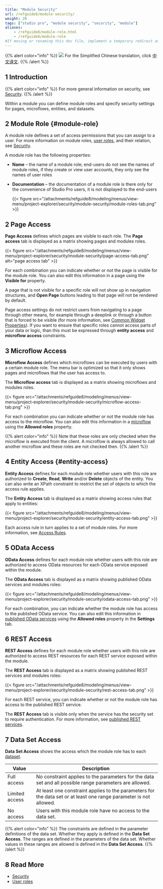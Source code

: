 ```yaml
---
title: "Module Security"
url: /refguide8/module-security/
weight: 20
tags: ["studio pro", "module security", "security", "module"]
aliases:
    - /refguide8/module-role.html
    - /refguide8/module-role
#If moving or renaming this doc file, implement a temporary redirect and let the respective team know they should update the URL in the product. See Mapping to Products for more details. 
---
```


{{% alert color="info" %}}
<img src="/attachments/china.png" class="d-inline-block" /> For the Simplified Chinese translation, click [中文译文](https://cdn.mendix.tencent-cloud.com/documentation/refguide8/module-security.pdf).
{{% /alert %}}

## 1 Introduction

{{% alert color="info" %}}
For more general information on security, see [Security](/refguide8/security/).
{{% /alert %}}

Within a module you can define module roles and specify security settings for pages, microflows, entities, and datasets.

## 2 Module Role {#module-role}

A module role defines a set of access permissions that you can assign to a user. For more information on module roles, [user roles](/refguide8/user-roles/), and their relation, see [Security](/refguide8/security/).

A module role has the following properties:

* **Name** – the name of a module role; end-users do not see the names of module roles, if they create or view user accounts, they only see the names of user roles
* **Documentation** – the documentation of a module role is there only for the convenience of Studio Pro users, it is not displayed to the end-users

    {{< figure src="/attachments/refguide8/modeling/menus/view-menu/project-explorer/security/module-security/module-roles-tab.png" >}}

## 2 Page Access

**Page Access** defines which pages are visible to each role. The **Page access** tab is displayed as a matrix showing pages and modules roles.

{{< figure src="/attachments/refguide8/modeling/menus/view-menu/project-explorer/security/module-security/page-access-tab.png" alt="page access tab" >}}

For each combination you can indicate whether or not the page is visible for the module role. You can also edit this information in a page using the **Visible for** property.

A page that is not visible for a specific role will not show up in navigation structures, and **Open Page** buttons leading to that page will not be rendered by default.

Page access settings do not restrict users from navigating to a page through other means, for example through a deeplink or through a button that is forced to be visible (for more information, see [Common Widget Properties](/refguide8/common-widget-properties/)). If you want to ensure that specific roles cannot access parts of your data or logic, than this must be expressed through **entity access** and **microflow access** constraints.

## 3 Microflow Access

**Microflow Access** defines which microflows can be executed by users with a certain module role. The menu bar is optimized so that it only shows pages and microflows that the user has access to.

The **Microflow access** tab is displayed as a matrix showing microflows and modules roles. 

{{< figure src="/attachments/refguide8/modeling/menus/view-menu/project-explorer/security/module-security/microflow-access-tab.png" >}}

For each combination you can indicate whether or not the module role has access to the microflow. You can also edit this information in a [microflow](/refguide8/microflow/) using the **Allowed roles** property.

{{% alert color="info" %}}
Note that these roles are only checked when the microflow is executed from the client. A microflow is always allowed to call another microflow and these roles are not checked then.
{{% /alert %}}

## 4 Entity Access {#entity-access}

**Entity Access** defines for each module role whether users with this role are authorized to **Create**, **Read**, **Write** and/or **Delete** objects of the entity. You can also write an XPath constraint to restrict the set of objects to which the access rule applies.

The **Entity Access** tab is displayed as a matrix showing access rules that apply to entities:

{{< figure src="/attachments/refguide8/modeling/menus/view-menu/project-explorer/security/module-security/entity-access-tab.png" >}}

Each access rule in turn applies to a set of module roles. For more information, see [Access Rules](/refguide8/access-rules/).

## 5 OData Access 

**OData Access** defines for each module role whether users with this role are authorized to access OData resources for each OData service exposed within the module.

The **OData Access** tab is displayed as a matrix showing published OData services and modules roles:

{{< figure src="/attachments/refguide8/modeling/menus/view-menu/project-explorer/security/module-security/odata-access-tab.png" >}}

For each combination, you can indicate whether the module role has access to the published OData service. You can also edit this information in [published OData services](/refguide8/published-odata-services/) using the **Allowed roles** property in the **Settings** tab.

## 6 REST Access

**REST Access** defines for each module role whether users with this role are authorized to access REST resources for each REST service exposed within the module. 

The **REST Access** tab is displayed as a matrix showing published REST services and modules roles:

{{< figure src="/attachments/refguide8/modeling/menus/view-menu/project-explorer/security/module-security/rest-access-tab.png" >}}

For each REST service, you can indicate whether or not the module role has access to the published REST service.

The **REST Access** tab is visible only when the service has the security set to require authentication. For more information, see [published REST services](/refguide8/published-rest-services/).

## 7 Data Set Access

**Data Set Access** shows the access which the module role has to each [dataset](/refguide8/data-sets/).

| Value | Description |
| --- | --- |
| Full access | No constraint applies to the parameters for the data set and all possible range parameters are allowed. |
| Limited access | At least one constraint applies to the parameters for the data set or at least one range parameter is not allowed. |
| No access | Users with this module role have no access to the data set. |

{{% alert color="info" %}}
The constraints are defined in the parameter definitions of the data set. Whether they apply is defined in the **Data Set Access**.
The ranges are defined in the parameters of the data set. Whether values in these ranges are allowed is defined in the **Data Set Access**.
{{% /alert %}}

## 8 Read More

* [Security](/refguide8/security/)
* [User roles](/refguide8/user-roles/)
